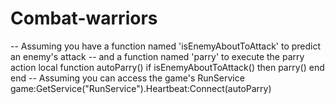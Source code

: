 # Combat-warriors
-- Assuming you have a function named 'isEnemyAboutToAttack' to predict an enemy's attack -- and a function named 'parry' to execute the parry action  local function autoParry()     if isEnemyAboutToAttack() then         parry()     end end  -- Assuming you can access the game's RunService game:GetService("RunService").Heartbeat:Connect(autoParry)
